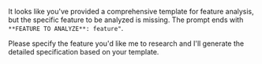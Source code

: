 ﻿It looks like you've provided a comprehensive template for feature analysis, but the specific feature to be analyzed is missing. The prompt ends with `**FEATURE TO ANALYZE**: feature"`.

Please specify the feature you'd like me to research and I'll generate the detailed specification based on your template.

